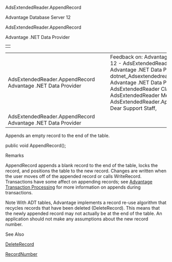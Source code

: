 AdsExtendedReader.AppendRecord




Advantage Database Server 12  

AdsExtendedReader.AppendRecord

Advantage .NET Data Provider

|  |
| --- |
|  |

|  |  |  |  |  |
| --- | --- | --- | --- | --- |
| AdsExtendedReader.AppendRecord  Advantage .NET Data Provider |  |  | Feedback on: Advantage Database Server 12 - AdsExtendedReader.AppendRecord Advantage .NET Data Provider dotnet\_Adsextendedreader\_appendrecord Advantage .NET Data Provider > AdsExtendedReader Class > AdsExtendedReader Methods > AdsExtendedReader.AppendRecord / Dear Support Staff, |  |
| AdsExtendedReader.AppendRecord  Advantage .NET Data Provider |  |  |  |  |

Appends an empty record to the end of the table.

public void AppendRecord();

Remarks

AppendRecord appends a blank record to the end of the table, locks the record, and positions the table to the new record. Changes are written when the user moves off of the appended record or calls WriteRecord. Transactions have some affect on appending records; see [Advantage Transaction Processing](master_advantage_transaction_processing_system_overview.htm) for more information on appends during transactions.

Note With ADT tables, Advantage implements a record re-use algorithm that recycles records that have been deleted (DeleteRecord). This means that the newly appended record may not actually be at the end of the table. An application should not make any assumptions about the new record number.

See Also

[DeleteRecord](dotnet_adsextendedreader_deleterecord.htm)

[RecordNumber](dotnet_adsextendedreader_recordnumber.htm)